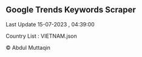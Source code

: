 

## Google Trends Keywords Scraper 
 
Last Update 15-07-2023 , 04:39:00

Country List :
VIETNAM.json



© Abdul Muttaqin 
